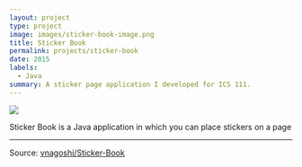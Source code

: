 ```yaml
---
layout: project
type: project
image: images/sticker-book-image.png
title: Sticker Book
permalink: projects/sticker-book
date: 2015
labels:
  - Java
summary: A sticker page application I developed for ICS 111.
---
```


<img class="ui image" src="{{ site.baseurl }}/images/sticker-book.png">

Sticker Book is a Java application in which you can place stickers on a page





<hr>
Source: <a href="https://github.com/vnagoshi/Sticker-Book"><i class="large github icon "></i>vnagoshi/Sticker-Book</a>

